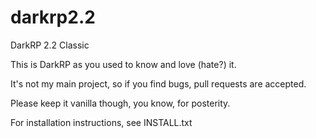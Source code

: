 # darkrp2.2
DarkRP 2.2 Classic

This is DarkRP as you used to know and love (hate?) it.

It's not my main project, so if you find bugs, pull requests are accepted.

Please keep it vanilla though, you know, for posterity.

For installation instructions, see INSTALL.txt
